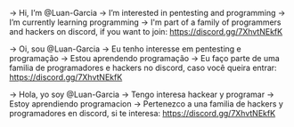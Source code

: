 -> Hi, I’m @Luan-Garcia
-> I’m interested in pentesting and programming
-> I’m currently learning programming
-> I'm part of a family of programmers and hackers on discord, if you want to join: https://discord.gg/7XhvtNEkfK

-> Oi, sou @Luan-Garcia
-> Eu tenho interesse em pentesting e programação
-> Estou aprendendo programação
-> Eu faço parte de uma familia de programadores e hackers no discord, caso você queira entrar: https://discord.gg/7XhvtNEkfK

-> Hola, yo soy @Luan-Garcia
-> Tengo interesa hackear y programar
-> Estoy aprendiendo programacion
-> Pertenezco a una familia de hackers y programadores en discord, si te interesa: https://discord.gg/7XhvtNEkfK
